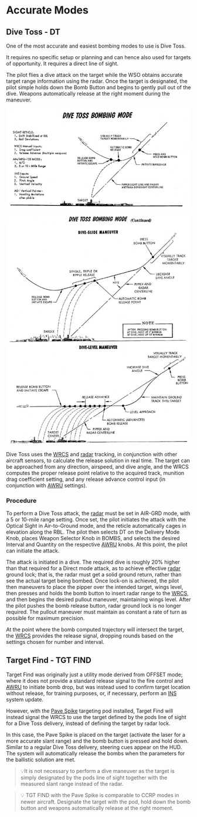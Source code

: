 # Accurate Modes

## Dive Toss - DT

One of the most accurate and easiest bombing modes to use is Dive Toss.

It requires no specific setup or planning and can hence also used for targets of
opportunity. It requires a direct line of sight.

The pilot flies a dive attack on the target while the WSO obtains accurate
target range information using the radar. Once the target is designated, the
pilot simple holds down the Bomb Button and begins to gently pull out of the
dive. Weapons automatically release at the right moment during the maneuver.

![Dive Toss 1](../../../../img/divetoss.jpg)

![Dive Toss 2](../../../../img/divetoss2.jpg)

Dive Toss uses the [WRCS](../../../../systems/weapon_systems/wrcs.md) and
[radar](../../../../systems/radar/overview.md) tracking, in conjunction with other
aircraft sensors, to calculate the release solution in real time. The target can
be approached from any direction, airspeed, and dive angle, and the WRCS
computes the proper release point relative to the acquired track, munition drag
coefficient setting, and any release advance control input (in conjunction with
[AWRU](../../../../systems/weapon_systems/awru.md) settings).

### Procedure

To perform a Dive Toss attack, the [radar](../../../../systems/radar/overview.md)
must be set in AIR-GRD mode, with a 5 or 10-mile range setting. Once set, the
pilot initiates the attack with the Optical Sight in Air-to-Ground mode, and the
reticle automatically cages in elevation along the RBL. The pilot then selects
DT on the Delivery Mode Knob, places Weapon Selector Knob in BOMBS, and selects
the desired Interval and Quantity on the respective
[AWRU](../../../../systems/weapon_systems/awru.md) knobs. At this point, the pilot
can initiate the attack.

The attack is initiated in a dive. The required dive is roughly 20% higher than
that required for a Direct mode attack, as to achieve effective
[radar](../../../../systems/radar/overview.md) ground lock; that is, the radar must
get a solid ground return, rather than see the actual target being bombed. Once
lock-on is achieved, the pilot then maneuvers to place the pipper over the
intended target, wings level, then presses and holds the bomb button to insert
radar range to the [WRCS](../../../../systems/weapon_systems/wrcs.md), and then
begins the desired pullout maneuver, maintaining wings level. After the pilot
pushes the bomb release button, radar ground lock is no longer required. The
pullout maneuver must maintain as constant a rate of turn as possible for
maximum precision.

At the point where the bomb computed trajectory will intersect the target, the
[WRCS](../../../../systems/weapon_systems/wrcs.md) provides the release signal,
dropping rounds based on the settings chosen for number and interval.

## Target Find - TGT FIND

Target Find was originally just a utility mode derived from OFFSET mode; where
it does not provide a standard release signal to the fire control and
[AWRU](../../../../systems/weapon_systems/awru.md) to initiate bomb drop, but was
instead used to confirm target location without release, for training purposes,
or, if necessary, perform an [INS](../../../../systems/nav_com/ins.md) system
update.

However, with the
[Pave Spike](../../../../systems/weapon_systems/pave_spike/overview.md) targeting
pod installed, Target Find will instead signal the WRCS to use the target
defined by the pods line of sight for a Dive Toss delivery, instead of defining
the target by radar lock.

In this case, the Pave Spike is placed on the target (activate the laser for a
more accurate slant range) and the bomb button is pressed and hold down. Similar
to a regular Dive Toss delivery, steering cues appear on the HUD. The system
will automatically release the bombs when the parameters for the ballistic
solution are met.

> 💡It is not necessary to perform a dive maneuver as the target is simply
> designated by the pods line of sight together with the measured slant range
> instead of the radar.

> 💡 TGT FIND with the Pave Spike is comparable to CCRP modes in newer aircraft.
> Designate the target with the pod, hold down the bomb button and weapons
> automatically release at the right moment.
